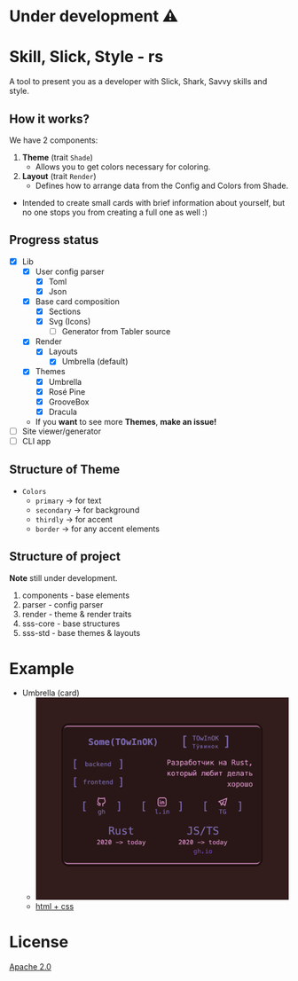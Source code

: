 # Under development ⚠️

# Skill, Slick, Style - rs

A tool to present you as a developer with Slick, Shark, Savvy skills and style.

## How it works?

We have 2 components:
1. **Theme** (trait `Shade`)
   - Allows you to get colors necessary for coloring.
2. **Layout** (trait `Render`)
   - Defines how to arrange data from the Config and Colors from Shade.

- Intended to create small cards with brief information about yourself, but no one stops you from creating a full one as well :)

## Progress status

- [x] Lib
  - [x] User config parser
    - [x] Toml
    - [x] Json
  - [x] Base card composition
    - [x] Sections
    - [x] Svg (Icons)
      - [ ] Generator from Tabler source
  - [x] Render
    - [x] Layouts
      - [x] Umbrella (default)
  - [x] Themes
    - [x] Umbrella
    - [x] Rosé Pine
    - [x] GrooveBox
    - [x] Dracula
  - If you **want** to see more **Themes**, **make an issue!**
- [ ] Site viewer/generator
- [ ] CLI app

## Structure of Theme

- `Colors`
  - `primary` -> for text
  - `secondary` -> for background
  - `thirdly` -> for accent
  - `border` -> for any accent elements

## Structure of project

**Note** still under development.

1. components - base elements
2. parser - config parser
3. render - theme & render traits
4. sss-core - base structures
5. sss-std - base themes & layouts

# Example
- Umbrella (card)
  - ![theme.layout.png](.content/umbrella.umbrella.png)
  - [html + css](sss-std/card.html)

# License
[Apache 2.0](LICENSE)
